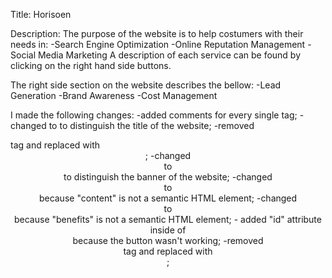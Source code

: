 Title: Horisoen 

Description:
    The purpose of the website is to help costumers with their needs in:
        -Search Engine Optimization
        -Online Reputation Management
        -Social Media Marketing
A description of each service can be found by clicking on the right hand side buttons.

The right side section on the website describes the bellow:
        -Lead Generation
        -Brand Awareness
        -Cost Management

I made the following changes:
    -added comments for every single tag;
    -changed  <title>website</title> to <title>Horiseon</title> to distinguish the 
        title of the website;
    -removed <div> tag and replaced with <header>;
    -changed <div class="hero"> to <div class="banner"> to distinguish the banner 
        of the website;
    -changed <div class="content"> to <div class="main"> because "content" is 
        not a semantic HTML element;
    -changed <div class="benetits"> to <div class="aside"> because "benefits" is 
        not a semantic HTML element;
    - added "id" attribute inside of <div class="search-engine-optimization"> because 
        the button wasn't working;
    -removed <div> tag and replaced with <footer>;
